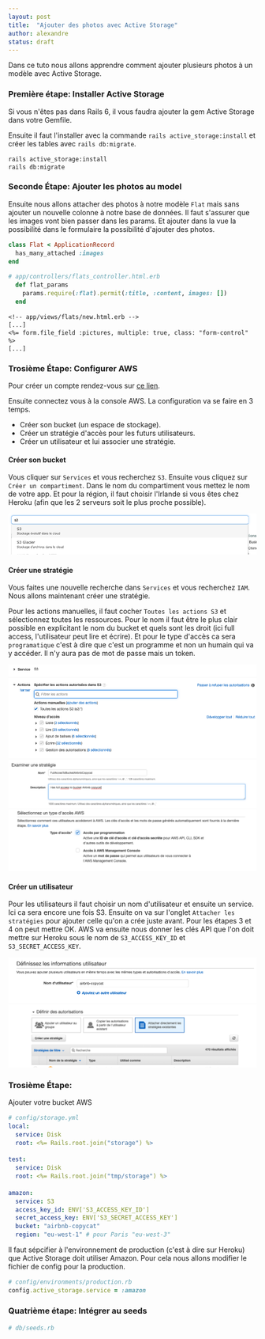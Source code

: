 ```yaml
---
layout: post
title:  "Ajouter des photos avec Active Storage"
author: alexandre
status: draft
---
```


Dans ce tuto nous allons apprendre comment ajouter plusieurs photos à un modèle avec Active Storage.

### Première étape: Installer Active Storage

Si vous n'êtes pas dans Rails 6, il vous faudra ajouter la gem Active Storage dans votre Gemfile.

Ensuite il faut l'installer avec la commande `rails active_storage:install` et créer les tables avec `rails db:migrate`.

```
rails active_storage:install
rails db:migrate
```

### Seconde Étape: Ajouter les photos au model

Ensuite nous allons attacher des photos à notre modèle `Flat` mais sans ajouter un nouvelle colonne à notre base de données. Il faut s'assurer que les images vont bien passer dans les params. Et ajouter dans la vue la possibilité dans le formulaire la possibilité d'ajouter des photos.

```ruby
class Flat < ApplicationRecord
  has_many_attached :images
end
```

```ruby
# app/controllers/flats_controller.html.erb
  def flat_params
    params.require(:flat).permit(:title, :content, images: [])
  end
```

```erb
<!-- app/views/flats/new.html.erb -->
[...]
<%= form.file_field :pictures, multiple: true, class: "form-control" %>
[...]
```

### Trosième Étape: Configurer AWS

Pour créer un compte rendez-vous sur [ce lien](https://aws.amazon.com/).

Ensuite connectez vous à la console AWS. La configuration va se faire en 3 temps.

* Créer son bucket (un espace de stockage).
* Créer un stratégie d'accès pour les futurs utilisateurs.
* Créer un utilisateur et lui associer une stratégie.


#### Créer son bucket

Vous cliquer sur `Services` et vous recherchez `S3`. Ensuite vous cliquez sur `Créer un compartiment`. Dans le nom du compartiment vous mettez le nom de votre app. Et pour la région, il faut choisir l'Irlande si vous êtes chez Heroku (afin que les 2 serveurs soit le plus proche possible).

![](/images/posts/active-storage/02.png)

#### Créer une stratégie

Vous faites une nouvelle recherche dans `Services` et vous recherchez `IAM`. Nous allons maintenant créer une stratégie.

Pour les actions manuelles, il faut cocher `Toutes les actions S3` et sélectionnez toutes les ressources. Pour le nom il faut être le plus clair possible en explicitant le nom du bucket et quels sont les droit (ici full access, l'utilisateur peut lire et écrire). Et pour le type d'accès ca sera `programatique` c'est à dire que c'est un programme et non un humain qui va y accéder. Il n'y aura pas de mot de passe mais un token.

![](/images/posts/active-storage/10.png)
![](/images/posts/active-storage/12.png)
![](/images/posts/active-storage/13.png)

#### Créer un utilisateur

Pour les utilisateurs il faut choisir un nom d'utilisateur et ensuite un service. Ici ca sera encore une fois S3. Ensuite on va sur l'onglet `Attacher les stratégies` pour ajouter celle qu'on a crée juste avant. Pour les étapes 3 et 4 on peut mettre OK. AWS va ensuite nous donner les clés API que l'on doit mettre sur Heroku sous le nom de `S3_ACCESS_KEY_ID` et `S3_SECRET_ACCESS_KEY`.

![](/images/posts/active-storage/14.png)
![](/images/posts/active-storage/15.png)

### Trosième Étape:

Ajouter votre bucket AWS

```yaml
# config/storage.yml
local:
  service: Disk
  root: <%= Rails.root.join("storage") %>

test:
  service: Disk
  root: <%= Rails.root.join("tmp/storage") %>

amazon:
  service: S3
  access_key_id: ENV['S3_ACCESS_KEY_ID']
  secret_access_key: ENV['S3_SECRET_ACCESS_KEY']
  bucket: "airbnb-copycat"
  region: "eu-west-1" # pour Paris "eu-west-3"
```

Il faut sépcifier à l'environnement de production (c'est à dire sur Heroku) que Active Storage doit utiliser Amazon. Pour cela nous allons modifier le fichier de config pour la production.

```ruby
# config/environments/production.rb
config.active_storage.service = :amazon
```

### Quatrième étape: Intégrer au seeds

```ruby
# db/seeds.rb
```

